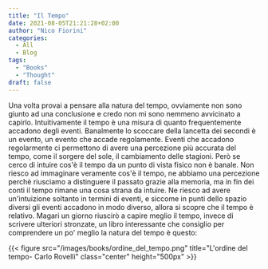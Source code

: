 ```yaml
---
title: "Il Tempo"
date: 2021-08-05T21:21:28+02:00
author: "Nico Fiorini"
categories: 
  - All
  - Blog
tags: 
  - "Books"
  - "Thought"
draft: false
---
```


Una volta provai a pensare alla natura del tempo, ovviamente non sono giunto ad una conclusione e credo non mi
sono nemmeno avvicinato a capirlo. Intuitivamente il tempo è una misura di quanto frequentemente accadono degli eventi.
Banalmente lo scoccare della lancetta dei secondi è un evento, un evento che accade regolamente.
Eventi che accadono regolarmente ci permettono di avere una percezione più accurata del tempo, come il sorgere del sole,
il cambiamento delle stagioni.
Però se cerco di intuire cos'è il tempo da un punto di vista fisico non è banale. Non riesco ad immaginare veramente
cos'è il tempo, ne abbiamo una percezione perchè riusciamo a distinguere il passato grazie alla memoria, ma in fin dei conti
il tempo rimane una cosa strana da intuire.
Ne riesco ad avere un'intuizione soltanto in termini di eventi, e siccome in punti dello spazio diversi gli eventi accadono
in modo diverso, allora si scopre che il tempo è relativo.
Magari un giorno riuscirò a capire meglio il tempo, invece di scrivere ulteriori stronzate, un libro interessante che
consiglio per comprendere un po' meglio la natura del tempo
è questo:

{{< figure src="/images/books/ordine_del_tempo.png" title="L'ordine del tempo- Carlo Rovelli" class="center" height="500px" >}}
